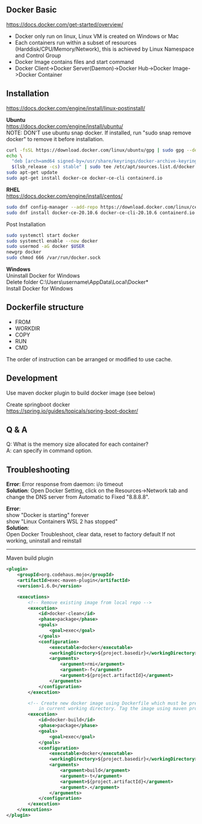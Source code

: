 ## Docker Basic
https://docs.docker.com/get-started/overview/  
- Docker only run on linux, Linux VM is created on Windows or Mac
- Each containers run within a subset of resources (Harddisk/CPU/Memory/Network), this is achieved by Linux Namespace and Control Group
- Docker Image contains files and start command
- Docker Client->Docker Server(Daemon)->Docker Hub->Docker Image->Docker Container

## Installation
https://docs.docker.com/engine/install/linux-postinstall/  

**Ubuntu**  
https://docs.docker.com/engine/install/ubuntu/  
NOTE: DON'T use ubuntu snap docker. If installed, run "sudo snap remove docker" to remove it before installation.  

```sh 
curl -fsSL https://download.docker.com/linux/ubuntu/gpg | sudo gpg --dearmor -o /usr/share/keyrings/docker-archive-keyring.gpg  
echo \
  "deb [arch=amd64 signed-by=/usr/share/keyrings/docker-archive-keyring.gpg] https://download.docker.com/linux/ubuntu \
  $(lsb_release -cs) stable" | sudo tee /etc/apt/sources.list.d/docker.list > /dev/null  
sudo apt-get update  
sudo apt-get install docker-ce docker-ce-cli containerd.io  
```
**RHEL**  
https://docs.docker.com/engine/install/centos/  
```sh
sudo dnf config-manager --add-repo https://download.docker.com/linux/centos/docker-ce.repo  
sudo dnf install docker-ce-20.10.6 docker-ce-cli-20.10.6 containerd.io --allowerasing  
```
Post Installation
```sh
sudo systemctl start docker  
sudo systemctl enable --now docker  
sudo usermod -aG docker $USER  
newgrp docker
sudo chmod 666 /var/run/docker.sock
```
**Windows**  
Uninstall Docker for Windows  
Delete folder C:\Users\username\AppData\Local\Docker*  
Install Docker for Windows

## Dockerfile structure
- FROM
- WORKDIR
- COPY
- RUN
- CMD  

The order of instruction can be arranged or modified to use cache.

## Development
Use maven docker plugin to build docker image (see below)  

Create springboot docker  
https://spring.io/guides/topicals/spring-boot-docker/

## Q & A
Q: What is the memory size allocated for each container?  
A: can specify in command option.

## Troubleshooting
**Error**: Error response from daemon: i/o timeout  
**Solution**: 
Open Docker  Setting, click on the Resources->Network tab and change the DNS server from Automatic to Fixed "8.8.8.8".

**Error**:  
show "Docker is starting" forever  
show "Linux Containers WSL 2 has stopped"  
**Solution**:  
Open Docker Troubleshoot, clear data, reset to factory default
If not working, uninstall and reinstall  

---
Maven build plugin
```xml
<plugin>
    <groupId>org.codehaus.mojo</groupId>
    <artifactId>exec-maven-plugin</artifactId>
    <version>1.6.0</version>

    <executions>
        <!-- Remove existing image from local repo -->
        <execution>
            <id>docker-clean</id>
            <phase>package</phase>
            <goals>
                <goal>exec</goal>
            </goals>
            <configuration>
                <executable>docker</executable>
                <workingDirectory>${project.basedir}</workingDirectory>
                <arguments>
                    <argument>rmi</argument>
                    <argument>-f</argument>
                    <argument>${project.artifactId}</argument>
                </arguments>
            </configuration>
        </execution>

        <!-- Create new docker image using Dockerfile which must be present 
            in current working directory. Tag the image using maven project version information. -->
        <execution>
            <id>docker-build</id>
            <phase>package</phase>
            <goals>
                <goal>exec</goal>
            </goals>
            <configuration>
                <executable>docker</executable>
                <workingDirectory>${project.basedir}</workingDirectory>
                <arguments>
                    <argument>build</argument>
                    <argument>-t</argument>
                    <argument>${project.artifactId}</argument>
                    <argument>.</argument>
                </arguments>
            </configuration>
        </execution>
    </executions>
</plugin>
```
